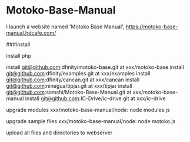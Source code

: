 # Motoko-Base-Manual

I launch a website named 'Motoko Base Manual',  https://motoko-base-manual.hdcafe.com/

###install
 
install php

install git@github.com:dfinity/motoko-base.git at xxx/motoko-base
install git@github.com:dfinity/examples.git at xxx/examples
install git@github.com:dfinity/cancan.git at xxx/cancan
install git@github.com:ninegua/tipjar.git at xxx/tipjar
install git@github.com:samshi/Motoko-Base-Manual.git at xxx/motoko-base-manual
install git@github.com:IC-Drive/ic-drive.git at xxx/ic-drive

upgrade modules
xxx/motoko-base-manual/node: node modules.js

upgrade sample files
xxx/motoko-base-manual/node: node motoko.js

upload all files and directories to webserver

